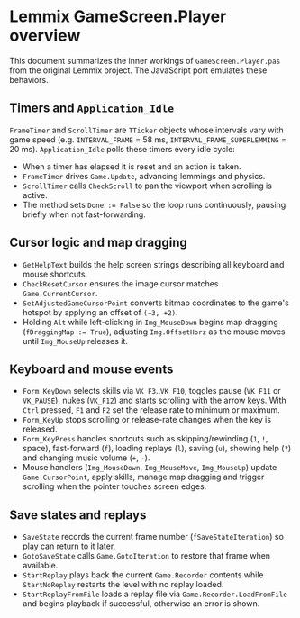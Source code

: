 # Lemmix GameScreen.Player overview

This document summarizes the inner workings of `GameScreen.Player.pas` from the original Lemmix project. The JavaScript port emulates these behaviors.

## Timers and `Application_Idle`
`FrameTimer` and `ScrollTimer` are `TTicker` objects whose intervals vary with game speed (e.g. `INTERVAL_FRAME` = 58 ms, `INTERVAL_FRAME_SUPERLEMMING` = 20 ms). `Application_Idle` polls these timers every idle cycle:

- When a timer has elapsed it is reset and an action is taken.
- `FrameTimer` drives `Game.Update`, advancing lemmings and physics.
- `ScrollTimer` calls `CheckScroll` to pan the viewport when scrolling is active.
- The method sets `Done := False` so the loop runs continuously, pausing briefly when not fast-forwarding.

## Cursor logic and map dragging
- `GetHelpText` builds the help screen strings describing all keyboard and mouse shortcuts.
- `CheckResetCursor` ensures the image cursor matches `Game.CurrentCursor`.
- `SetAdjustedGameCursorPoint` converts bitmap coordinates to the game's hotspot by applying an offset of `(−3, +2)`.
- Holding `Alt` while left-clicking in `Img_MouseDown` begins map dragging (`fDraggingMap := True`), adjusting `Img.OffsetHorz` as the mouse moves until `Img_MouseUp` releases it.

## Keyboard and mouse events
- `Form_KeyDown` selects skills via `VK_F3`..`VK_F10`, toggles pause (`VK_F11` or `VK_PAUSE`), nukes (`VK_F12`) and starts scrolling with the arrow keys. With `Ctrl` pressed, `F1` and `F2` set the release rate to minimum or maximum.
- `Form_KeyUp` stops scrolling or release-rate changes when the key is released.
- `Form_KeyPress` handles shortcuts such as skipping/rewinding (`1`, `!`, space), fast-forward (`f`), loading replays (`l`), saving (`u`), showing help (`?`) and changing music volume (`+`, `-`).
- Mouse handlers (`Img_MouseDown`, `Img_MouseMove`, `Img_MouseUp`) update `Game.CursorPoint`, apply skills, manage map dragging and trigger scrolling when the pointer touches screen edges.

## Save states and replays
- `SaveState` records the current frame number (`fSaveStateIteration`) so play can return to it later.
- `GotoSaveState` calls `Game.GotoIteration` to restore that frame when available.
- `StartReplay` plays back the current `Game.Recorder` contents while `StartNoReplay` restarts the level with no replay loaded.
- `StartReplayFromFile` loads a replay file via `Game.Recorder.LoadFromFile` and begins playback if successful, otherwise an error is shown.
